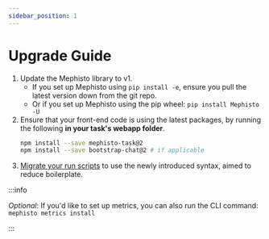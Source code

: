```yaml
---
sidebar_position: 1
---
```


# Upgrade Guide

1. Update the Mephisto library to v1.
    - If you set up Mephisto using `pip install -e`, ensure you pull the latest version down from the git repo.
    - Or if you set up Mephisto using the pip wheel: `pip install Mephisto -U`
2. Ensure that your front-end code is using the latest packages, by running the following **in your task's webapp folder**.
    ```bash
    npm install --save mephisto-task@2
    npm install --save bootstrap-chat@2 # if applicable
    ```
3. [Migrate your run scripts](../run_scripts) to use the newly introduced syntax, aimed to reduce boilerplate.


:::info

*Optional*: If you'd like to set up metrics, you can also run the CLI command: `mephisto metrics install`

:::

